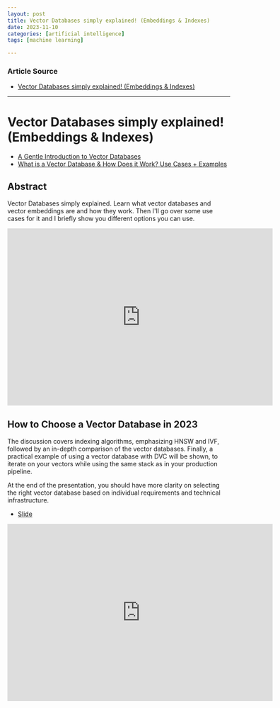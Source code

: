 ```yaml
---
layout: post
title: Vector Databases simply explained! (Embeddings & Indexes)  
date: 2023-11-10
categories: [artificial intelligence]
tags: [machine learning]

---
```


### Article Source

* [Vector Databases simply explained! (Embeddings & Indexes)](https://www.youtube.com/watch?v=dN0lsF2cvm4)

---

# Vector Databases simply explained! (Embeddings & Indexes)

* [A Gentle Introduction to Vector Databases](https://frankzliu.com/blog/a-gentle-introduction-to-vector-databases)
* [What is a Vector Database & How Does it Work? Use Cases + Examples](https://www.pinecone.io/learn/vector-database/)


## Abstract

Vector Databases simply explained. Learn what vector databases and vector embeddings are and how they work. Then I'll go over some use cases for it and I briefly show you different options you can use.


<iframe width="600" height="400" src="https://www.youtube.com/embed/dN0lsF2cvm4?si=FdTkXcABLtl80fY0" title="YouTube video player" frameborder="0" allow="accelerometer; autoplay; clipboard-write; encrypted-media; gyroscope; picture-in-picture; web-share" allowfullscreen></iframe>


## How to Choose a Vector Database in 2023

The discussion covers indexing algorithms, emphasizing HNSW and IVF, followed by an in-depth comparison of the vector databases. Finally, a practical example of using a vector database with DVC will be shown, to iterate on your vectors while using the same stack as in your production pipeline.

At the end of the presentation, you should have more clarity on selecting the right vector database based on individual requirements and technical infrastructure.

* [Slide](https://docs.google.com/presentation/d/1izfDo7M3PRScRt6vEzk458xvJ-yaK-C1D-F-ccFp3aw/edit#slide=id.g27b3f460dc0_0_0)

<iframe width="600" height="400" src="https://www.youtube.com/embed/aX_hdQEintc?si=uyaZSAIAEfDBvnoJ" title="YouTube video player" frameborder="0" allow="accelerometer; autoplay; clipboard-write; encrypted-media; gyroscope; picture-in-picture; web-share" allowfullscreen></iframe>